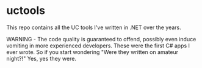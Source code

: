 # uctools

This repo contains all the UC tools I've written in .NET over the years.

WARNING - The code quality is guaranteed to offend, possibly even induce vomiting in more experienced developers.  These were the first C# apps I ever wrote.  So if you start wondering "Were they written on amateur night?!"  Yes, yes they were.
